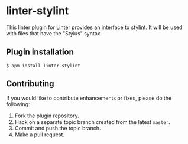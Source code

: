 # linter-stylint

This linter plugin for [Linter](https://github.com/AtomLinter/Linter) provides
an interface to [stylint](https://www.npmjs.com/package/stylint). It will be
used with files that have the "Stylus" syntax.

## Plugin installation

```ShellSession
$ apm install linter-stylint
```

## Contributing

If you would like to contribute enhancements or fixes, please do the following:

1.  Fork the plugin repository.
2.  Hack on a separate topic branch created from the latest `master`.
3.  Commit and push the topic branch.
4.  Make a pull request.
